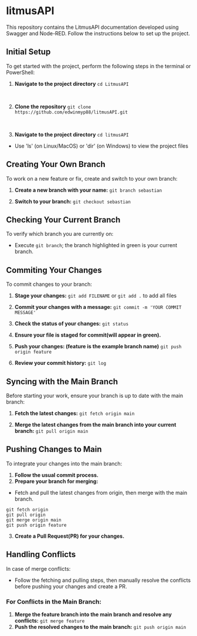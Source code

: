 # litmusAPI
This repository contains the LitmusAPI documentation developed using Swagger and Node-RED. Follow the instructions below to set up the project.

## Initial Setup 
To get started with the project, perform the following steps in the terminal or PowerShell:

1. **Navigate to the project directory**
```cd LitmusAPI```
<br>

2. **Clone the repository**
```git clone https://github.com/edwinmyp88/litmusAPI.git```
<br>

3. **Navigate to the project directory**
```cd litmusAPI``` 
* Use 'ls' (on Linux/MacOS) or 'dir' (on Windows) to view the project files

## Creating Your Own Branch 
To  work on a new feature or fix, create and switch to your own branch:

1. **Create a new branch with your name:**
    ```git branch sebastian```

2. **Switch to your branch:**
    ```git checkout sebastian```

## Checking Your Current Branch
To verify which branch you are currently on:
* Execute ```git branch```; the branch highlighted in green is your current branch.

## Commiting Your Changes
To commit changes to your branch:

1. **Stage your changes:**
```git add FILENAME``` or ```git add .``` to add all files

2. **Commit your changes with a message:**
```git commit -m 'YOUR COMMIT MESSAGE'```

3. **Check the status of your changes:**
```git status```

4. **Ensure your file is staged for commit(will appear in green).**

5. **Push your changes: (feature is the example branch name)**
```git push origin feature```

6. **Review your commit history:**
```git log```

## Syncing with the Main Branch
Before starting your work, ensure your branch is up to date with the main branch:

1. **Fetch the latest changes:**
```git fetch origin main```

2. **Merge the latest changes from the main branch into your current branch:**
```git pull origin main```

## Pushing Changes to Main
To integrate your changes into the main branch:

1. **Follow the usual commit process.**
2. **Prepare your branch for merging:**
* Fetch and pull the latest changes from origin, then merge with the main branch.
```
git fetch origin
git pull origin
git merge origin main
git push origin feature
```
3. **Create a Pull Request(PR) for your changes.**

## Handling Conflicts
In case of merge conflicts:
* Follow the fetching and pulling steps, then manually resolve the conflicts before pushing your changes and create a PR.

### For Conflicts in the Main Branch:
1. **Merge the feature branch into the main branch and resolve any conflicts:**
```git merge feature```
2. **Push the resolved changes to the main branch:**
```git push origin main```



